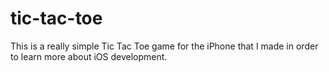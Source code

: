 tic-tac-toe
===========

This is a really simple Tic Tac Toe game for the iPhone that I made in order to learn more about iOS development.
